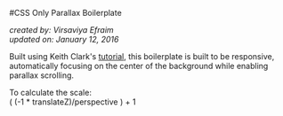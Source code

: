 #CSS Only Parallax Boilerplate

*created by: Virsaviya Efraim*  
*updated on: January 12, 2016*

Built using Keith Clark's [tutorial](http://keithclark.co.uk/articles/pure-css-parallax-websites/), this boilerplate is built to be responsive, automatically focusing on the center of the background while enabling parallax scrolling.

To calculate the scale:  
( (-1 * translateZ)/perspective ) + 1
